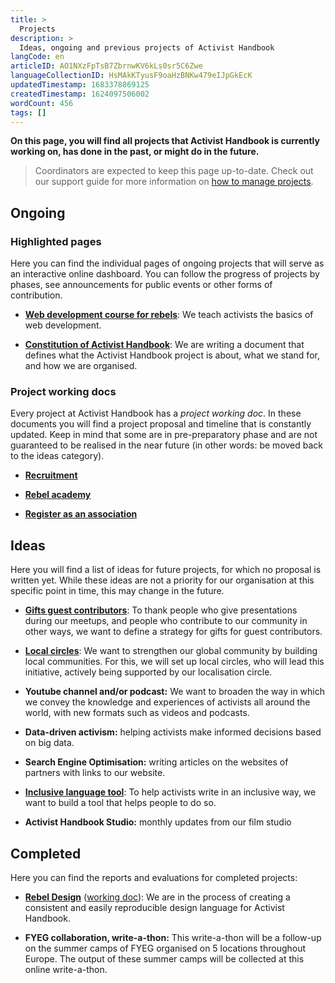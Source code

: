 ```yaml
---
title: >
  Projects
description: >
  Ideas, ongoing and previous projects of Activist Handbook
langCode: en
articleID: AO1NXzFpTsB7ZbrnwKV6kLs0sr5C6Zwe
languageCollectionID: HsMAkKTyusF9oaHzBNKw479eIJpGkEcK
updatedTimestamp: 1683378869125
createdTimestamp: 1624097506002
wordCount: 456
tags: []
---
```


**On this page, you will find all projects that Activist Handbook is currently working on, has done in the past, or might do in the future.**

> Coordinators are expected to keep this page up-to-date. Check out our support guide for more information on [how to manage projects](/support/core/manage-projects).

## Ongoing

### Highlighted pages

Here you can find the individual pages of ongoing projects that will serve as an interactive online dashboard. You can follow the progress of projects by phases, see announcements for public events or other forms of contribution.

-   [**Web development course for rebels**](/academy/web-dev): We teach activists the basics of web development.
    
-   [**Constitution of Activist Handbook**](https://docs.google.com/document/d/1mGicQGPIqF35goMQ6K8Z5MKxfuK2nU4-gf3L3PRxg_g/edit#): We are writing a document that defines what the Activist Handbook project is about, what we stand for, and how we are organised.
    

### Project working docs

Every project at Activist Handbook has a _project working doc_. In these documents you will find a project proposal and timeline that is constantly updated. Keep in mind that some are in pre-preparatory phase and are not guaranteed to be realised in the near future (in other words: be moved back to the ideas category).

-   [**Recruitment**](https://docs.google.com/document/d/1gsgw1HJN7Xwe3HxCubvQtfmIyomamCQALFA4TC4OAA4/edit?usp=sharing)
    
-   [**Rebel academy**](https://docs.google.com/document/d/100-uMcacrgm9m5RiHvg-VjO4KAswWVnIubUcoaQnxDM/edit?usp=sharing)
    
-   [**Register as an association**](https://docs.google.com/document/d/1ug8gcPgdlPh7RVlq2yYBd_Jcic5CltlMaVMc4U8kryA/edit?usp=sharing)
    

## Ideas

Here you will find a list of ideas for future projects, for which no proposal is written yet. While these ideas are not a priority for our organisation at this specific point in time, this may change in the future.

-   [**Gifts guest contributors**](https://docs.google.com/document/d/1COOLjqggW9aJ_BHYPOQGQSzNSl2tXO14dfa5VLuXvMk/edit?usp=sharing): To thank people who give presentations during our meetups, and people who contribute to our community in other ways, we want to define a strategy for gifts for guest contributors.
    
-   [**Local circles**](https://docs.google.com/document/d/1RLC8OHYbzKo4v4UDkao27Z2NQIy5OBSc_SXs0uLqMBk/edit?usp=sharing): We want to strengthen our global community by building local communities. For this, we will set up local circles, who will lead this initiative, actively being supported by our localisation circle.
    
-   **Youtube channel and/or podcast:** We want to broaden the way in which we convey the knowledge and experiences of activists all around the world, with new formats such as videos and podcasts.
    
-   **Data-driven activism:** helping activists make informed decisions based on big data.
    
-   **Search Engine Optimisation:** writing articles on the websites of partners with links to our website.
    
-   [**Inclusive language tool**](https://docs.google.com/document/d/1K-hZGUsg6jryxyHZyE-nRkF9zzfkSSRigdIU4n2jhgA/edit?usp=sharing): To help activists write in an inclusive way, we want to build a tool that helps people to do so.
    
-   **Activist Handbook Studio:** monthly updates from our film studio
    

## Completed

Here you can find the reports and evaluations for completed projects:

-   [**Rebel Design**](https://app.pitch.com/app/presentation/64eed5ef-284c-49ed-babe-a549a3247b38/d4eeacde-c563-4631-9b24-c04f84a331d9) ([working doc](https://docs.google.com/document/d/1ug8gcPgdlPh7RVlq2yYBd_Jcic5CltlMaVMc4U8kryA/edit)): We are in the process of creating a consistent and easily reproducible design language for Activist Handbook.
    
-   **FYEG collaboration, write-a-thon:** This write-a-thon will be a follow-up on the summer camps of FYEG organised on 5 locations throughout Europe. The output of these summer camps will be collected at this online write-a-thon.